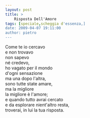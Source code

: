 ```yaml
---
layout: post
title: >
    Risposta Dell'Amore
tags: [speciale,scheggia d'essenza,]
date: 2009-04-07 19:11:00
author: pietro
---
```

Come te io cercavo<br/>e non trovavo<br/>non sapevo<br/>né credevo,<br/>ho vagato per il mondo<br/>d'ogni sensazione<br/>ma una dopo l'altra,<br/>sono tutte state amare,<br/>ma la migliore<br/>la migliore è l'amore;<br/>e quando tutto avrai cercato<br/>e da esplorare nient'altro resta,<br/>troverai, in lui la tua risposta.
